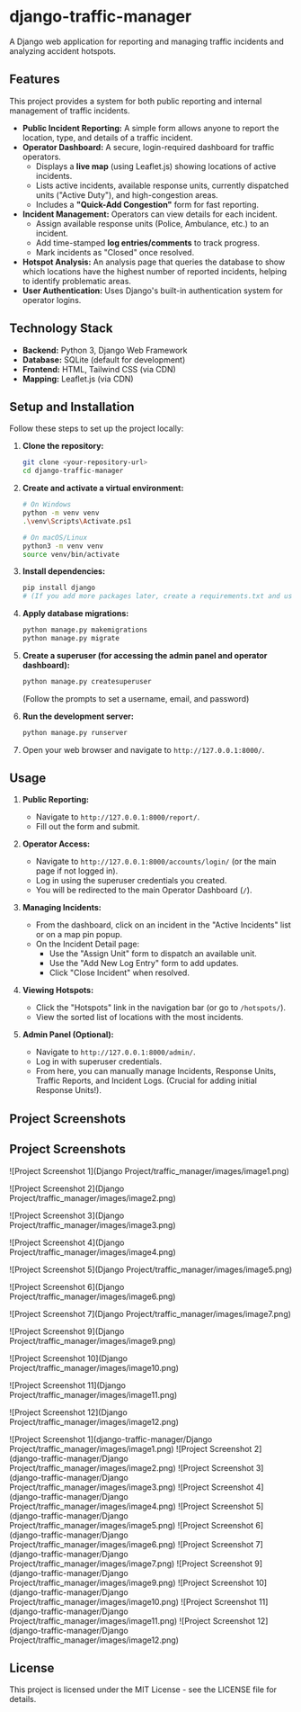 # django-traffic-manager

A Django web application for reporting and managing traffic incidents and analyzing accident hotspots.

## Features

This project provides a system for both public reporting and internal management of traffic incidents.

* **Public Incident Reporting:** A simple form allows anyone to report the location, type, and details of a traffic incident.
* **Operator Dashboard:** A secure, login-required dashboard for traffic operators.
    * Displays a **live map** (using Leaflet.js) showing locations of active incidents.
    * Lists active incidents, available response units, currently dispatched units ("Active Duty"), and high-congestion areas.
    * Includes a **"Quick-Add Congestion"** form for fast reporting.
* **Incident Management:** Operators can view details for each incident.
    * Assign available response units (Police, Ambulance, etc.) to an incident.
    * Add time-stamped **log entries/comments** to track progress.
    * Mark incidents as "Closed" once resolved.
* **Hotspot Analysis:** An analysis page that queries the database to show which locations have the highest number of reported incidents, helping to identify problematic areas.
* **User Authentication:** Uses Django's built-in authentication system for operator logins.

## Technology Stack

* **Backend:** Python 3, Django Web Framework
* **Database:** SQLite (default for development)
* **Frontend:** HTML, Tailwind CSS (via CDN)
* **Mapping:** Leaflet.js (via CDN)

## Setup and Installation

Follow these steps to set up the project locally:

1.  **Clone the repository:**
    ```bash
    git clone <your-repository-url>
    cd django-traffic-manager
    ```

2.  **Create and activate a virtual environment:**
    ```bash
    # On Windows
    python -m venv venv
    .\venv\Scripts\Activate.ps1

    # On macOS/Linux
    python3 -m venv venv
    source venv/bin/activate
    ```

3.  **Install dependencies:**
    ```bash
    pip install django
    # (If you add more packages later, create a requirements.txt and use: pip install -r requirements.txt)
    ```

4.  **Apply database migrations:**
    ```bash
    python manage.py makemigrations
    python manage.py migrate
    ```

5.  **Create a superuser (for accessing the admin panel and operator dashboard):**
    ```bash
    python manage.py createsuperuser
    ```
    (Follow the prompts to set a username, email, and password)

6.  **Run the development server:**
    ```bash
    python manage.py runserver
    ```

7.  Open your web browser and navigate to `http://127.0.0.1:8000/`.

## Usage

1.  **Public Reporting:**
    * Navigate to `http://127.0.0.1:8000/report/`.
    * Fill out the form and submit.

2.  **Operator Access:**
    * Navigate to `http://127.0.0.1:8000/accounts/login/` (or the main page if not logged in).
    * Log in using the superuser credentials you created.
    * You will be redirected to the main Operator Dashboard (`/`).

3.  **Managing Incidents:**
    * From the dashboard, click on an incident in the "Active Incidents" list or on a map pin popup.
    * On the Incident Detail page:
        * Use the "Assign Unit" form to dispatch an available unit.
        * Use the "Add New Log Entry" form to add updates.
        * Click "Close Incident" when resolved.

4.  **Viewing Hotspots:**
    * Click the "Hotspots" link in the navigation bar (or go to `/hotspots/`).
    * View the sorted list of locations with the most incidents.

5.  **Admin Panel (Optional):**
    * Navigate to `http://127.0.0.1:8000/admin/`.
    * Log in with superuser credentials.
    * From here, you can manually manage Incidents, Response Units, Traffic Reports, and Incident Logs. (Crucial for adding initial Response Units!).
  
## Project Screenshots
## Project Screenshots

![Project Screenshot 1](Django Project/traffic_manager/images/image1.png)

![Project Screenshot 2](Django Project/traffic_manager/images/image2.png)

![Project Screenshot 3](Django Project/traffic_manager/images/image3.png)

![Project Screenshot 4](Django Project/traffic_manager/images/image4.png)

![Project Screenshot 5](Django Project/traffic_manager/images/image5.png)

![Project Screenshot 6](Django Project/traffic_manager/images/image6.png)

![Project Screenshot 7](Django Project/traffic_manager/images/image7.png)

![Project Screenshot 9](Django Project/traffic_manager/images/image9.png)

![Project Screenshot 10](Django Project/traffic_manager/images/image10.png)

![Project Screenshot 11](Django Project/traffic_manager/images/image11.png)

![Project Screenshot 12](Django Project/traffic_manager/images/image12.png)



![Project Screenshot 1](django-traffic-manager/Django Project/traffic_manager/images/image1.png)
![Project Screenshot 2](django-traffic-manager/Django Project/traffic_manager/images/image2.png)
![Project Screenshot 3](django-traffic-manager/Django Project/traffic_manager/images/image3.png)
![Project Screenshot 4](django-traffic-manager/Django Project/traffic_manager/images/image4.png)
![Project Screenshot 5](django-traffic-manager/Django Project/traffic_manager/images/image5.png)
![Project Screenshot 6](django-traffic-manager/Django Project/traffic_manager/images/image6.png)
![Project Screenshot 7](django-traffic-manager/Django Project/traffic_manager/images/image7.png)
![Project Screenshot 9](django-traffic-manager/Django Project/traffic_manager/images/image9.png)
![Project Screenshot 10](django-traffic-manager/Django Project/traffic_manager/images/image10.png)
![Project Screenshot 11](django-traffic-manager/Django Project/traffic_manager/images/image11.png)
![Project Screenshot 12](django-traffic-manager/Django Project/traffic_manager/images/image12.png)

## License

This project is licensed under the MIT License - see the LICENSE file for details.


